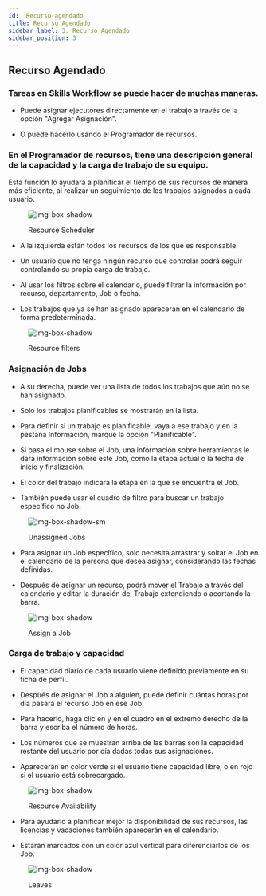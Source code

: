 ```yaml
---
id:  Recurso-agendado
title: Recurso Agendado
sidebar_label: 3. Recurso Agendado
sidebar_position: 3
---
```


## Recurso Agendado

### Tareas en Skills Workflow se puede hacer de muchas maneras.

- Puede asignar ejecutores directamente en el trabajo a través de la opción "Agregar Asignación".

- O puede hacerlo usando el Programador de recursos.

### En el Programador de recursos, tiene una descripción general de la capacidad y la carga de trabajo de su equipo.

Esta función lo ayudará a planificar el tiempo de sus recursos de manera más eficiente, al realizar un seguimiento de los trabajos asignados a cada usuario.
<figure>

![img-box-shadow](/img/university/project-management/project-management-lesson3-1.png)
<figcaption>Resource Scheduler</figcaption>
</figure>

- A la izquierda están todos los recursos de los que es responsable.

- Un usuario que no tenga ningún recurso que controlar podrá seguir controlando su propia carga de trabajo.

- Al usar los filtros sobre el calendario, puede filtrar la información por recurso, departamento, Job o fecha.

- Los trabajos que ya se han asignado aparecerán en el calendario de forma predeterminada.

<figure>

![img-box-shadow](/img/university/project-management/project-management-lesson3-2.png)
<figcaption>Resource filters</figcaption>
</figure>

### Asignación de Jobs

- A su derecha, puede ver una lista de todos los trabajos que aún no se han asignado.

- Solo los trabajos planificables se mostrarán en la lista.

- Para definir si un trabajo es planificable, vaya a ese trabajo y en la pestaña Información, marque la opción "Planificable".

- Si pasa el mouse sobre el Job, una información sobre herramientas le dará información sobre este Job, como la etapa actual o la fecha de inicio y finalización.

- El color del trabajo indicará la etapa en la que se encuentra el Job.

- También puede usar el cuadro de filtro para buscar un trabajo específico no Job.

<figure>

![img-box-shadow-sm](/img/university/project-management/project-management-lesson3-3.png)
<figcaption>Unassigned Jobs</figcaption>
</figure>

- Para asignar un Job específico, solo necesita arrastrar y soltar el Job en el calendario de la persona que desea asignar, considerando las fechas definidas.

- Después de asignar un recurso, podrá mover el Trabajo a través del calendario y editar la duración del Trabajo extendiendo o acortando la barra.

<figure>

![img-box-shadow](/img/university/project-management/project-management-lesson3-4.png)
<figcaption>Assign a Job</figcaption>
</figure>

### Carga de trabajo y capacidad

- El capacidad diario de cada usuario viene definido previamente en su ficha de perfil.

- Después de asignar el Job a alguien, puede definir cuántas horas por día pasará el recurso Job en ese Job.

- Para hacerlo, haga clic en y en el cuadro en el extremo derecho de la barra y escriba el número de horas.

- Los números que se muestran arriba de las barras son la capacidad restante del usuario por día dadas todas sus asignaciones.

- Aparecerán en color verde si el usuario tiene capacidad libre, o en rojo si el usuario está sobrecargado.

<figure>

![img-box-shadow](/img/university/project-management/project-management-lesson3-5.png)
<figcaption>Resource Availability</figcaption>
</figure>

- Para ayudarlo a planificar mejor la disponibilidad de sus recursos, las licencias y vacaciones también aparecerán en el calendario.

- Estarán marcados con un color azul vertical para diferenciarlos de los Job.
<figure>

![img-box-shadow](/img/university/project-management/project-management-lesson3-5.png)
<figcaption>Leaves</figcaption>
</figure>
